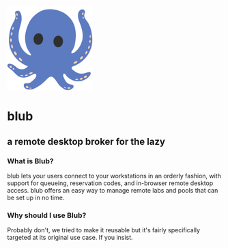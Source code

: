 <img src="art/blub_logo.png" width="200">

# blub

## a remote desktop broker for the lazy

### What is Blub?

blub lets your users connect to your workstations in an orderly fashion, with support for queueing, reservation codes, and in-browser remote desktop access.
 blub offers an easy way to manage remote labs and pools that can be set up in no time.

### Why should I use Blub?

Probably don't, we tried to make it reusable but it's fairly specifically targeted at its original use case. If you insist.